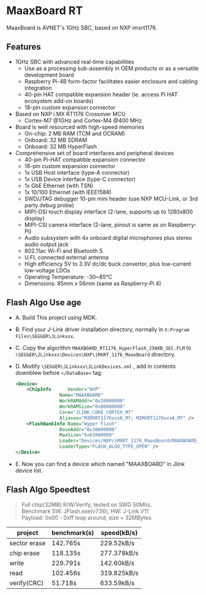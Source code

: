 # MaaxBoard RT
MaaxBoard is AVNET's 1GHz SBC, based on NXP imxrt1176.

## Features
- 1GHz SBC with advanced real-time capabilities
    - Use as a processing sub-assembly in OEM products or as a versatile development board 
    - Raspberry Pi-4B form-factor facilitates easier enclosure and cabling integration 
    - 40-pin HAT compatible expansion header (ie. access Pi HAT ecosystem add-on boards)
    - 18-pin custom expansion connector
-  Based on NXP i.MX RT1176 Crossover MCU
    - Cortex-M7 @1GHz and Cortex-M4 @400 MHz
- Board is well resourced with high-speed memories
    - On-chip: 2 MB RAM (TCM and OCRAM)
    - Onboard: 32 MB SDRAM 
    - Onboard: 32 MB HyperFlash
- Comprehensive set of board interfaces and peripheral devices
    - 40-pin Pi-HAT compatible expansion connector 
    - 18-pin custom expansion connector
    - 1x USB Host interface (type-A connector)
    - 1x USB Device interface (type-C connector)
    - 1x GbE Ethernet (with TSN)
    - 1x 10/100 Ethernet (with IEEE1588)
    - SWD/JTAG debugger 10-pin mini header (use NXP MCU-Link, or 3rd party debug probe)
    - MIPI-DSI touch display interface (2-lane, supports up to 1280x800 display) 
    - MIPI-CSI camera interface (2-lane, pinout is same as on Raspberry-Pi)
    - Audio subsystem with 4x onboard digital microphones plus stereo audio output jack
    - 802.11ac Wi-Fi and Bluetooth 5 
    - U.FL connected external antenna
    - High efficiency 5V to 3.3V dc/dc buck convertor, plus low-current low-voltage LDOs
    - Operating Temperature: -30~85°C
    - Dimensions: 85mm x 56mm (same as Raspberry-Pi 4)

## Flash Algo Use age
- A. Build This project using MDK.
- B. Find your J-Link driver installation directory, normally in `X:Program Files\SEGGER\JLinkxxx`.
- C. Copy the algorithm `MAAXBOARD_RT1176_HyperFlash_256KB_SEC.FLM` to  `\SEGGER\JLinkxxx\Devices\NXP\iMXRT_1176_MaaxBoard` directory.
- D. Modify `\SEGGER\JLinkxxx\JLinkDevices.xml` , add in contents downblew before `</DataBase>` tag:

    ```xml
    <Device>
        <ChipInfo      Vendor="NXP"
                    Name="MAAXBOARD"
                    WorkRAMAddr="0x20000000"
                    WorkRAMSize="0x00080000"
                    Core="JLINK_CORE_CORTEX_M7"
                    Aliases="MIMXRT1176xxx8_M7; MIMXRT1176xxxA_M7" />
        <FlashBankInfo Name="Hyper Flash"
                    BaseAddr="0x30000000"
                    MaxSize="0x02000000"
                    Loader="Devices/NXP/iMXRT_1176_MaaxBoard/MAAXBOARD_RT1176_HyperFlash_256KB_SEC.FLM"
                    LoaderType="FLASH_ALGO_TYPE_OPEN" />
    </Device>
    ```
- E. Now you can find a device which named "MAAXBOARD" in Jlink device list.

## Flash Algo Speedtest
> Full chip(32MB) R/W/Verify, tested on SWD 50Mhz.<br>
> Benchmark SW: JFlash.exe(v7.56), HW: J-Link V11<br>
> Payload: 0x00 - 0xff loop around, size = 32MBytes.

| project | benchmark(s)| speed(kB/s)|
|---------|-------------|------------|
| sector erase|142.765s|229.52kB/s|
| chip erase|118.135s|277.378kB/s|
| write|229.791s|142.60kB/s|
| read |102.456s|319.825kB/s|
| verify(CRC)|51.718s|633.59kB/s|


